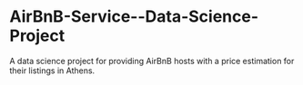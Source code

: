 # AirBnB-Service--Data-Science-Project
A data science project for providing AirBnB hosts with a price estimation for their listings in Athens.
